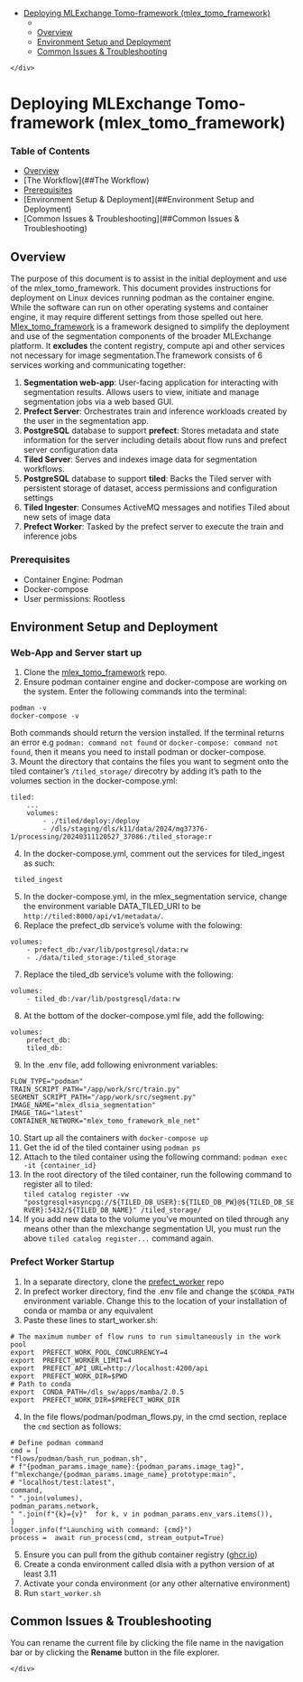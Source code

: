<!DOCTYPE html>
<html>

<head>
  <meta charset="utf-8">
  <meta name="viewport" content="width=device-width, initial-scale=1.0">
  <title>Installation instructions (non-diamond).md</title>
  <link rel="stylesheet" href="https://stackedit.io/style.css" />
</head>

<body class="stackedit">
  <div class="stackedit__left">
    <div class="stackedit__toc">
      
<ul>
<li><a href="#deploying-mlexchange-tomo-framework-mlex_tomo_framework">Deploying MLExchange Tomo-framework (mlex_tomo_framework)</a>
<ul>
<li></li>
<li><a href="#overview">Overview</a></li>
<li><a href="#environment-setup-and-deployment">Environment Setup and Deployment</a></li>
<li><a href="#common-issues--troubleshooting">Common Issues & Troubleshooting</a></li>
</ul>
</li>
</ul>

    </div>
  </div>
  <div class="stackedit__right">
    <div class="stackedit__html">
      <h1 id="deploying-mlexchange-tomo-framework-mlex_tomo_framework">Deploying MLExchange Tomo-framework (mlex_tomo_framework)</h1>
<h3 id="table-of-contents">Table of Contents</h3>
<ul>
<li><a href="##Overview">Overview</a></li>
<li>[The Workflow](##The Workflow)</li>
<li><a href="##Prerequisites">Prerequisites</a></li>
<li>[Environment Setup &amp; Deployment](##Environment Setup and Deployment)</li>
<li>[Common Issues &amp; Troubleshooting](##Common Issues &amp; Troubleshooting)</li>
</ul>
<h2 id="overview">Overview</h2>
<p>The purpose of this document is to assist in the initial deployment and use of the mlex_tomo_framework. This document provides instructions for deployment on Linux devices running podman as the container engine. While the software can run on other operating systems and container engine, it may require different settings from those spelled out here. <a href="https://github.com/mlexchange/mlex_tomo_framework/tree/main">Mlex_tomo_framework</a> is a framework designed to simplify the deployment and use of the segmentation components of the broader MLExchange platform. It <strong>excludes</strong> the content registry, compute api and other services not necessary for image segmentation.The framework consists of 6 services working and communicating together:</p>
<ol>
<li><strong>Segmentation web-app</strong>: User-facing application for interacting with segmentation results. Allows users to view, initiate and manage segmentation jobs via a web based GUI.</li>
<li><strong>Prefect Server</strong>: Orchestrates train and inference workloads created by the user in the segmentation app.</li>
<li><strong>PostgreSQL</strong> database to support <strong>prefect</strong>: Stores metadata and state information for the server including details about flow runs and prefect server configuration data</li>
<li><strong>Tiled Server</strong>: Serves and indexes image data for segmentation workflows.</li>
<li><strong>PostgreSQL</strong> database to support <strong>tiled</strong>: Backs the Tiled server with persistent storage of dataset, access permissions and configuration settings</li>
<li><strong>Tiled Ingester</strong>: Consumes ActiveMQ messages and notifies Tiled about new sets of image data</li>
<li><strong>Prefect Worker</strong>: Tasked by the prefect server to execute the train and inference jobs</li>
</ol>
<h3 id="prerequisites">Prerequisites</h3>
<ul>
<li>Container Engine: Podman</li>
<li>Docker-compose</li>
<li>User permissions: Rootless</li>
</ul>
<h2 id="environment-setup-and-deployment">Environment Setup and Deployment</h2>
<h3 id="web-app-and-server-start-up">Web-App and Server start up</h3>
<ol>
<li>Clone the <a href="https://github.com/mlexchange/mlex_tomo_framework">mlex_tomo_framework</a> repo.</li>
<li>Ensure podman container engine and docker-compose are working on the system. Enter the following commands into the terminal:</li>
</ol>
<pre class=" language-bash"><code class="prism  language-bash">podman -v
docker-compose -v
</code></pre>
<p>Both commands should return the version installed. If the terminal returns an error e.g <code>podman: command not found</code> or <code>docker-compose: command not found</code>, then it means you need to install podman or docker-compose.<br>
3. Mount the directory that contains the files you want to segment onto the tiled container’s <code>/tiled_storage/</code> direcotry by adding it’s path to the volumes section in the docker-compose.yml:</p>
<pre class=" language-yaml"><code class="prism  language-yaml"><span class="token key atrule">tiled</span><span class="token punctuation">:</span>
	<span class="token punctuation">...</span>
	<span class="token key atrule">volumes</span><span class="token punctuation">:</span>
		<span class="token punctuation">-</span> ./tiled/deploy<span class="token punctuation">:</span>/deploy
		<span class="token punctuation">-</span> /dls/staging/dls/k11/data/2024/mg37376<span class="token punctuation">-</span>1/processing/20240311120527_37086<span class="token punctuation">:</span>/tiled_storage<span class="token punctuation">:</span>r
</code></pre>
<ol start="4">
<li>In the docker-compose.yml, comment out the services for tiled_ingest as such:</li>
</ol>
<pre class=" language-yaml"><code class="prism  language-yaml">	tiled_ingest
</code></pre>
<ol start="5">
<li>In the docker-compose.yml, in the mlex_segmentation service, change the environment variable DATA_TILED_URI to be <code>http://tiled:8000/api/v1/metadata/</code>.</li>
<li>Replace the prefect_db service’s volume with the folowing:</li>
</ol>
<pre class=" language-yaml"><code class="prism  language-yaml"><span class="token key atrule">volumes</span><span class="token punctuation">:</span>  
	<span class="token punctuation">-</span> prefect_db<span class="token punctuation">:</span>/var/lib/postgresql/data<span class="token punctuation">:</span>rw  
	<span class="token punctuation">-</span> ./data/tiled_storage<span class="token punctuation">:</span>/tiled_storage
</code></pre>
<ol start="7">
<li>Replace the tiled_db service’s volume with the following:</li>
</ol>
<pre class=" language-yaml"><code class="prism  language-yaml"><span class="token key atrule">volumes</span><span class="token punctuation">:</span>  
	<span class="token punctuation">-</span> tiled_db<span class="token punctuation">:</span>/var/lib/postgresql/data<span class="token punctuation">:</span>rw
</code></pre>
<ol start="8">
<li>At the bottom of the docker-compose.yml file, add the following:</li>
</ol>
<pre class=" language-yaml"><code class="prism  language-yaml"><span class="token key atrule">volumes</span><span class="token punctuation">:</span>  
	<span class="token key atrule">prefect_db</span><span class="token punctuation">:</span>
	<span class="token key atrule">tiled_db</span><span class="token punctuation">:</span>
</code></pre>
<ol start="9">
<li>In the .env file, add following enivronment variables:</li>
</ol>
<pre class=" language-yaml"><code class="prism  language-yaml">FLOW_TYPE="podman"  
TRAIN_SCRIPT_PATH="/app/work/src/train.py"  
SEGMENT_SCRIPT_PATH="/app/work/src/segment.py"  
IMAGE_NAME="mlex_dlsia_segmentation"  
IMAGE_TAG="latest"  
CONTAINER_NETWORK="mlex_tomo_framework_mle_net"  
</code></pre>
<ol start="10">
<li>Start up all the containers with <code>docker-compose up</code></li>
<li>Get the id of the tiled container using <code>podman ps</code></li>
<li>Attach to the tiled container using the following command: <code>podman exec -it {container_id}</code></li>
<li>In the root directory of the tiled container, run the following command to register all to tiled:<br>
<code>tiled catalog register -vw "postgresql+asyncpg://${TILED_DB_USER}:${TILED_DB_PW}@${TILED_DB_SERVER}:5432/${TILED_DB_NAME}" /tiled_storage/</code></li>
<li>If you add new data to the volume you’ve mounted on tiled through any means other than the mlexchange segmentation UI, you must run the above <code>tiled catalog register...</code> command again.</li>
</ol>
<h3 id="prefect-worker-startup">Prefect Worker Startup</h3>
<ol>
<li>In a separate directory, clone the <a href="https://github.com/mlexchange/mlex_prefect_worker">prefect_worker</a> repo</li>
<li>In prefect worker directory, find the .env file and change the <code>$CONDA_PATH</code> environment variable. Change this to the location of your installation of conda or mamba or any equivalent</li>
<li>Paste these lines to start_worker.sh:</li>
</ol>
<pre class=" language-bash"><code class="prism  language-bash"><span class="token comment"># The maximum number of flow runs to run simultaneously in the work pool</span>
<span class="token function">export</span>  PREFECT_WORK_POOL_CONCURRENCY<span class="token operator">=</span>4
<span class="token function">export</span>  PREFECT_WORKER_LIMIT<span class="token operator">=</span>4
<span class="token function">export</span>  PREFECT_API_URL<span class="token operator">=</span>http://localhost:4200/api
<span class="token function">export</span>  PREFECT_WORK_DIR<span class="token operator">=</span><span class="token variable">$PWD</span>
<span class="token comment"># Path to conda</span>
<span class="token function">export</span>  CONDA_PATH<span class="token operator">=</span>/dls_sw/apps/mamba/2.0.5
<span class="token function">export</span>  PREFECT_WORK_DIR<span class="token operator">=</span><span class="token variable">$PREFECT_WORK_DIR</span>
</code></pre>
<ol start="4">
<li>In the file flows/podman/podman_flows.py, in the cmd section, replace the <code>cmd</code> section as follows:</li>
</ol>
<pre class=" language-python"><code class="prism  language-python"><span class="token comment"># Define podman command</span>
cmd <span class="token operator">=</span> <span class="token punctuation">[</span>
<span class="token string">"flows/podman/bash_run_podman.sh"</span><span class="token punctuation">,</span>
<span class="token comment"># f"{podman_params.image_name}:{podman_params.image_tag}",</span>
f<span class="token string">"mlexchange/{podman_params.image_name}_prototype:main"</span><span class="token punctuation">,</span>
<span class="token comment"># "localhost/test:latest",</span>
command<span class="token punctuation">,</span>
<span class="token string">" "</span><span class="token punctuation">.</span>join<span class="token punctuation">(</span>volumes<span class="token punctuation">)</span><span class="token punctuation">,</span>
podman_params<span class="token punctuation">.</span>network<span class="token punctuation">,</span>
<span class="token string">" "</span><span class="token punctuation">.</span>join<span class="token punctuation">(</span>f<span class="token string">"{k}={v}"</span>  <span class="token keyword">for</span> k<span class="token punctuation">,</span> v <span class="token keyword">in</span> podman_params<span class="token punctuation">.</span>env_vars<span class="token punctuation">.</span>items<span class="token punctuation">(</span><span class="token punctuation">)</span><span class="token punctuation">)</span><span class="token punctuation">,</span>
<span class="token punctuation">]</span>
logger<span class="token punctuation">.</span>info<span class="token punctuation">(</span>f<span class="token string">"Launching with command: {cmd}"</span><span class="token punctuation">)</span>
process <span class="token operator">=</span>  <span class="token keyword">await</span> run_process<span class="token punctuation">(</span>cmd<span class="token punctuation">,</span> stream_output<span class="token operator">=</span><span class="token boolean">True</span><span class="token punctuation">)</span>
</code></pre>
<ol start="5">
<li>Ensure you can pull from the github container registry (<a href="http://ghcr.io">ghcr.io</a>)</li>
<li>Create a conda environment called dlsia with a python version of at least 3.11</li>
<li>Activate your conda environment (or any other alternative environment)</li>
<li>Run <code>start_worker.sh</code></li>
</ol>
<h2 id="common-issues--troubleshooting">Common Issues &amp; Troubleshooting</h2>
<p>You can rename the current file by clicking the file name in the navigation bar or by clicking the <strong>Rename</strong> button in the file explorer.</p>

    </div>
  </div>
</body>

</html>
